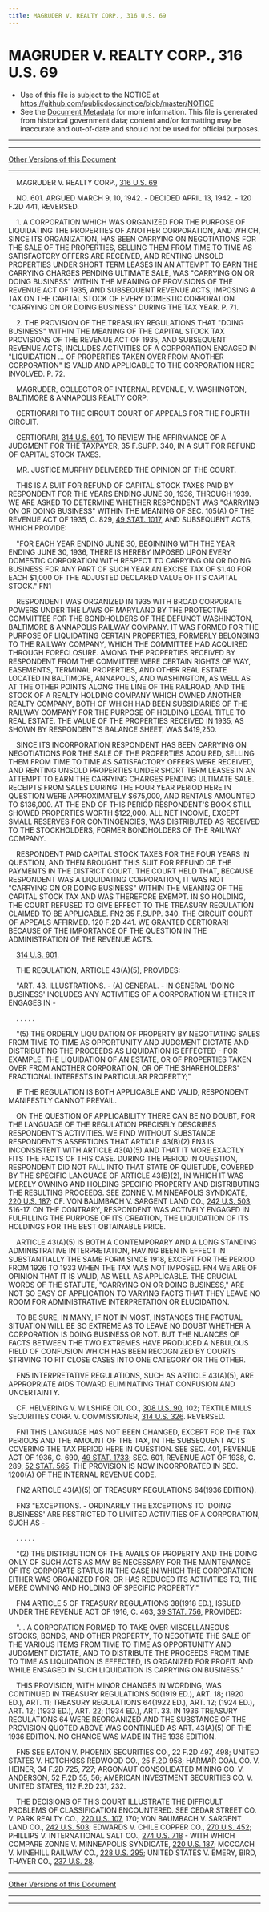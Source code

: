 ```yaml
---
title: MAGRUDER V. REALTY CORP., 316 U.S. 69
---
```


# MAGRUDER V. REALTY CORP., 316 U.S. 69

* Use of this file is subject to the NOTICE at https://github.com/publicdocs/notice/blob/master/NOTICE
* See the [Document Metadata](../../../index.md) for more information.
  This file is generated from historical government data; content and/or formatting may be inaccurate and out-of-date and should not be used for official purposes.

----------
----------

[Other Versions of this Document](https://publicdocs.github.io/go/links?ns=uslm-x&ref=%2Fus%2Fcourts%2Fscotus%2FusReporter%2F316%2F69)

----------

    MAGRUDER V. REALTY CORP., [316 U.S. 69][/us/courts/scotus/usReporter/316/69]

    NO. 601.  ARGUED MARCH 9, 10, 1942.  - DECIDED APRIL 13, 1942.  - 120 F.2D 441, REVERSED.

    1.  A CORPORATION WHICH WAS ORGANIZED FOR THE PURPOSE OF LIQUIDATING THE PROPERTIES OF ANOTHER CORPORATION, AND WHICH, SINCE ITS ORGANIZATION, HAS BEEN CARRYING ON NEGOTIATIONS FOR THE SALE OF THE PROPERTIES, SELLING THEM FROM TIME TO TIME AS SATISFACTORY OFFERS ARE RECEIVED, AND RENTING UNSOLD PROPERTIES UNDER SHORT TERM LEASES IN AN ATTEMPT TO EARN THE CARRYING CHARGES PENDING ULTIMATE SALE, WAS "CARRYING ON OR DOING BUSINESS" WITHIN THE MEANING OF PROVISIONS OF THE REVENUE ACT OF 1935, AND SUBSEQUENT REVENUE ACTS, IMPOSING A TAX ON THE CAPITAL STOCK OF EVERY DOMESTIC CORPORATION "CARRYING ON OR DOING BUSINESS" DURING THE TAX YEAR.  P. 71.

    2.  THE PROVISION OF THE TREASURY REGULATIONS THAT "DOING BUSINESS" WITHIN THE MEANING OF THE CAPITAL STOCK TAX PROVISIONS OF THE REVENUE ACT OF 1935, AND SUBSEQUENT REVENUE ACTS, INCLUDES ACTIVITIES OF A CORPORATION ENGAGED IN "LIQUIDATION  ...  OF PROPERTIES TAKEN OVER FROM ANOTHER CORPORATION" IS VALID AND APPLICABLE TO THE CORPORATION HERE INVOLVED.  P. 72.

    MAGRUDER, COLLECTOR OF INTERNAL REVENUE, V. WASHINGTON, BALTIMORE & ANNAPOLIS REALTY CORP.

    CERTIORARI TO THE CIRCUIT COURT OF APPEALS FOR THE FOURTH CIRCUIT.

    CERTIORARI, [314 U.S. 601][/us/courts/scotus/usReporter/314/601], TO REVIEW THE AFFIRMANCE OF A JUDGMENT FOR THE TAXPAYER, 35 F.SUPP.  340, IN A SUIT FOR REFUND OF CAPITAL STOCK TAXES.

    MR. JUSTICE MURPHY DELIVERED THE OPINION OF THE COURT.

    THIS IS A SUIT FOR REFUND OF CAPITAL STOCK TAXES PAID BY RESPONDENT FOR THE YEARS ENDING JUNE 30, 1936, THROUGH 1939.  WE ARE ASKED TO DETERMINE WHETHER RESPONDENT WAS "CARRYING ON OR DOING BUSINESS" WITHIN THE MEANING OF SEC. 105(A) OF THE REVENUE ACT OF 1935, C. 829, [49 STAT. 1017][/us/stat/49/1017], AND SUBSEQUENT ACTS, WHICH PROVIDE:

    "FOR EACH YEAR ENDING JUNE 30, BEGINNING WITH THE YEAR ENDING JUNE 30, 1936, THERE IS HEREBY IMPOSED UPON EVERY DOMESTIC CORPORATION WITH RESPECT TO CARRYING ON OR DOING BUSINESS FOR ANY PART OF SUCH YEAR AN EXCISE TAX OF $1.40 FOR EACH $1,000 OF THE ADJUSTED DECLARED VALUE OF ITS CAPITAL STOCK."  FN1

    RESPONDENT WAS ORGANIZED IN 1935 WITH BROAD CORPORATE POWERS UNDER THE LAWS OF MARYLAND BY THE PROTECTIVE COMMITTEE FOR THE BONDHOLDERS OF THE DEFUNCT WASHINGTON, BALTIMORE & ANNAPOLIS RAILWAY COMPANY.  IT WAS FORMED FOR THE PURPOSE OF LIQUIDATING CERTAIN PROPERTIES, FORMERLY BELONGING TO THE RAILWAY COMPANY, WHICH THE COMMITTEE HAD ACQUIRED THROUGH FORECLOSURE.  AMONG THE PROPERTIES RECEIVED BY RESPONDENT FROM THE COMMITTEE WERE CERTAIN RIGHTS OF WAY, EASEMENTS, TERMINAL PROPERTIES, AND OTHER REAL ESTATE LOCATED IN BALTIMORE, ANNAPOLIS, AND WASHINGTON, AS WELL AS AT THE OTHER POINTS ALONG THE LINE OF THE RAILROAD, AND THE STOCK OF A REALTY HOLDING COMPANY WHICH OWNED ANOTHER REALTY COMPANY, BOTH OF WHICH HAD BEEN SUBSIDIARIES OF THE RAILWAY COMPANY FOR THE PURPOSE OF HOLDING LEGAL TITLE TO REAL ESTATE.  THE VALUE OF THE PROPERTIES RECEIVED IN 1935, AS SHOWN BY RESPONDENT'S BALANCE SHEET, WAS $419,250.

    SINCE ITS INCORPORATION RESPONDENT HAS BEEN CARRYING ON NEGOTIATIONS FOR THE SALE OF THE PROPERTIES ACQUIRED, SELLING THEM FROM TIME TO TIME AS SATISFACTORY OFFERS WERE RECEIVED, AND RENTING UNSOLD PROPERTIES UNDER SHORT TERM LEASES IN AN ATTEMPT TO EARN THE CARRYING CHARGES PENDING ULTIMATE SALE.  RECEIPTS FROM SALES DURING THE FOUR YEAR PERIOD HERE IN QUESTION WERE APPROXIMATELY $675,000, AND RENTALS AMOUNTED TO $136,000.  AT THE END OF THIS PERIOD RESPONDENT'S BOOK STILL SHOWED PROPERTIES WORTH $122,000.  ALL NET INCOME, EXCEPT SMALL RESERVES FOR CONTINGENCIES, WAS DISTRIBUTED AS RECEIVED TO THE STOCKHOLDERS, FORMER BONDHOLDERS OF THE RAILWAY COMPANY.

    RESPONDENT PAID CAPITAL STOCK TAXES FOR THE FOUR YEARS IN QUESTION, AND THEN BROUGHT THIS SUIT FOR REFUND OF THE PAYMENTS IN THE DISTRICT COURT.  THE COURT HELD THAT, BECAUSE RESPONDENT WAS A LIQUIDATING CORPORATION, IT WAS NOT "CARRYING ON OR DOING BUSINESS" WITHIN THE MEANING OF THE CAPITAL STOCK TAX AND WAS THEREFORE EXEMPT.  IN SO HOLDING, THE COURT REFUSED TO GIVE EFFECT TO THE TREASURY REGULATION CLAIMED TO BE APPLICABLE.  FN2  35 F.SUPP.  340.  THE CIRCUIT COURT OF APPEALS AFFIRMED.  120 F.2D 441.  WE GRANTED CERTIORARI BECAUSE OF THE IMPORTANCE OF THE QUESTION IN THE ADMINISTRATION OF THE REVENUE ACTS.

    [314 U.S. 601][/us/courts/scotus/usReporter/314/601].

    THE REGULATION, ARTICLE 43(A)(5), PROVIDES:

    "ART. 43.  ILLUSTRATIONS.  - (A) GENERAL.  - IN GENERAL 'DOING BUSINESS' INCLUDES ANY ACTIVITIES OF A CORPORATION WHETHER IT ENGAGES IN -

    .         .         .         .     .

    "(5) THE ORDERLY LIQUIDATION OF PROPERTY BY NEGOTIATING SALES FROM TIME TO TIME AS OPPORTUNITY AND JUDGMENT DICTATE AND DISTRIBUTING THE PROCEEDS AS LIQUIDATION IS EFFECTED - FOR EXAMPLE, THE LIQUIDATION OF AN ESTATE, OR OF PROPERTIES TAKEN OVER FROM ANOTHER CORPORATION, OR OF THE SHAREHOLDERS' FRACTIONAL INTERESTS IN PARTICULAR PROPERTY;"

    IF THE REGULATION IS BOTH APPLICABLE AND VALID, RESPONDENT MANIFESTLY CANNOT PREVAIL.

    ON THE QUESTION OF APPLICABILITY THERE CAN BE NO DOUBT, FOR THE LANGUAGE OF THE REGULATION PRECISELY DESCRIBES RESPONDENT'S ACTIVITIES.  WE FIND WITHOUT SUBSTANCE RESPONDENT'S ASSERTIONS THAT ARTICLE 43(B)(2)  FN3  IS INCONSISTENT WITH ARTICLE 43(A)(5) AND THAT IT MORE EXACTLY FITS THE FACTS OF THIS CASE.  DURING THE PERIOD IN QUESTION, RESPONDENT DID NOT FALL INTO THAT STATE OF QUIETUDE, COVERED BY THE SPECIFIC LANGUAGE OF ARTICLE 43(B)(2), IN WHICH IT WAS MERELY OWNING AND HOLDING SPECIFIC PROPERTY AND DISTRIBUTING THE RESULTING PROCEEDS.  SEE ZONNE V. MINNEAPOLIS SYNDICATE, [220 U.S. 187][/us/courts/scotus/usReporter/220/187]; CF. VON BAUMBACH V. SARGENT LAND CO., [242 U.S. 503][/us/courts/scotus/usReporter/242/503], 516-17.  ON THE CONTRARY, RESPONDENT WAS ACTIVELY ENGAGED IN FULFILLING THE PURPOSE OF ITS CREATION, THE LIQUIDATION OF ITS HOLDINGS FOR THE BEST OBTAINABLE PRICE.

    ARTICLE 43(A)(5) IS BOTH A CONTEMPORARY AND A LONG STANDING ADMINISTRATIVE INTERPRETATION, HAVING BEEN IN EFFECT IN SUBSTANTIALLY THE SAME FORM SINCE 1918, EXCEPT FOR THE PERIOD FROM 1926 TO 1933 WHEN THE TAX WAS NOT IMPOSED.  FN4  WE ARE OF OPINION THAT IT IS VALID, AS WELL AS APPLICABLE.  THE CRUCIAL WORDS OF THE STATUTE, "CARRYING ON OR DOING BUSINESS," ARE NOT SO EASY OF APPLICATION TO VARYING FACTS THAT THEY LEAVE NO ROOM FOR ADMINISTRATIVE INTERPRETATION OR ELUCIDATION.

    TO BE SURE, IN MANY, IF NOT IN MOST, INSTANCES THE FACTUAL SITUATION WILL BE SO EXTREME AS TO LEAVE NO DOUBT WHETHER A CORPORATION IS DOING BUSINESS OR NOT.  BUT THE NUANCES OF FACTS BETWEEN THE TWO EXTREMES HAVE PRODUCED A NEBULOUS FIELD OF CONFUSION WHICH HAS BEEN RECOGNIZED BY COURTS STRIVING TO FIT CLOSE CASES INTO ONE CATEGORY OR THE OTHER.

    FN5 INTERPRETATIVE REGULATIONS, SUCH AS ARTICLE 43(A)(5), ARE APPROPRIATE AIDS TOWARD ELIMINATING THAT CONFUSION AND UNCERTAINTY.

    CF. HELVERING V. WILSHIRE OIL CO., [308 U.S. 90][/us/courts/scotus/usReporter/308/90], 102; TEXTILE MILLS SECURITIES CORP. V. COMMISSIONER, [314 U.S. 326][/us/courts/scotus/usReporter/314/326].  REVERSED.

    FN1  THIS LANGUAGE HAS NOT BEEN CHANGED, EXCEPT FOR THE TAX PERIODS AND THE AMOUNT OF THE TAX, IN THE SUBSEQUENT ACTS COVERING THE TAX PERIOD HERE IN QUESTION.  SEE SEC. 401, REVENUE ACT OF 1936, C. 690, [49 STAT. 1733][/us/stat/49/1733]; SEC. 601, REVENUE ACT OF 1938, C. 289, [52 STAT. 565][/us/stat/52/565].  THE PROVISION IS NOW INCORPORATED IN SEC. 1200(A) OF THE INTERNAL REVENUE CODE.

    FN2  ARTICLE 43(A)(5) OF TREASURY REGULATIONS 64(1936 EDITION).

    FN3  "EXCEPTIONS.  - ORDINARILY THE EXCEPTIONS TO 'DOING BUSINESS' ARE RESTRICTED TO LIMITED ACTIVITIES OF A CORPORATION, SUCH AS -

    .         .         .         .    .

    "(2)  THE DISTRIBUTION OF THE AVAILS OF PROPERTY AND THE DOING ONLY OF SUCH ACTS AS MAY BE NECESSARY FOR THE MAINTENANCE OF ITS CORPORATE STATUS IN THE CASE IN WHICH THE CORPORATION EITHER WAS ORGANIZED FOR, OR HAS REDUCED ITS ACTIVITIES TO, THE MERE OWNING AND HOLDING OF SPECIFIC PROPERTY."

    FN4  ARTICLE 5 OF TREASURY REGULATIONS 38(1918 ED.), ISSUED UNDER THE REVENUE ACT OF 1916, C. 463, [39 STAT. 756][/us/stat/39/756], PROVIDED:

    "...  A CORPORATION FORMED TO TAKE OVER MISCELLANEOUS STOCKS, BONDS, AND OTHER PROPERTY, TO NEGOTIATE THE SALE OF THE VARIOUS ITEMS FROM TIME TO TIME AS OPPORTUNITY AND JUDGMENT DICTATE, AND TO DISTRIBUTE THE PROCEEDS FROM TIME TO TIME AS LIQUIDATION IS EFFECTED, IS ORGANIZED FOR PROFIT AND WHILE ENGAGED IN SUCH LIQUIDATION IS CARRYING ON BUSINESS."

    THIS PROVISION, WITH MINOR CHANGES IN WORDING, WAS CONTINUED IN TREASURY REGULATIONS 50(1919 ED.), ART. 18; (1920 ED.), ART. 11; TREASURY REGULATIONS 64(1922 ED.), ART. 12; (1924 ED.), ART. 12; (1933 ED.), ART. 22; (1934 ED.), ART. 33.  IN 1936 TREASURY REGULATIONS 64 WERE REORGANIZED AND THE SUBSTANCE OF THE PROVISION QUOTED ABOVE WAS CONTINUED AS ART. 43(A)(5) OF THE 1936 EDITION.  NO CHANGE WAS MADE IN THE 1938 EDITION.

    FN5  SEE EATON V. PHOENIX SECURITIES CO., 22 F.2D 497, 498; UNITED STATES V. HOTCHKISS REDWOOD CO., 25 F.2D 958; HARMAR COAL CO. V. HEINER, 34 F.2D 725, 727; ARGONAUT CONSOLIDATED MINING CO. V. ANDERSON, 52 F.2D 55, 56; AMERICAN INVESTMENT SECURITIES CO. V. UNITED STATES, 112 F.2D 231, 232.

    THE DECISIONS OF THIS COURT ILLUSTRATE THE DIFFICULT PROBLEMS OF CLASSIFICATION ENCOUNTERED.  SEE CEDAR STREET CO. V. PARK REALTY CO., [220 U.S. 107][/us/courts/scotus/usReporter/220/107], 170; VON BAUMBACH V. SARGENT LAND CO., [242 U.S. 503][/us/courts/scotus/usReporter/242/503]; EDWARDS V. CHILE COPPER CO., [270 U.S. 452][/us/courts/scotus/usReporter/270/452]; PHILLIPS V. INTERNATIONAL SALT CO., [274 U.S. 718][/us/courts/scotus/usReporter/274/718] - WITH WHICH COMPARE ZONNE V. MINNEAPOLIS SYNDICATE, [220 U.S. 187][/us/courts/scotus/usReporter/220/187]; MCCOACH V. MINEHILL RAILWAY CO., [228 U.S. 295][/us/courts/scotus/usReporter/228/295]; UNITED STATES V. EMERY, BIRD, THAYER CO., [237 U.S. 28][/us/courts/scotus/usReporter/237/28].

----------

[Other Versions of this Document](https://publicdocs.github.io/go/links?ns=uslm-x&ref=%2Fus%2Fcourts%2Fscotus%2FusReporter%2F316%2F69)

----------
----------

[/us/courts/scotus/usReporter/316/69]: https://publicdocs.github.io/go/links?ns=uslm-x&ref=%2Fus%2Fcourts%2Fscotus%2FusReporter%2F316%2F69
[/us/courts/scotus/usReporter/314/601]: https://publicdocs.github.io/go/links?ns=uslm-x&ref=%2Fus%2Fcourts%2Fscotus%2FusReporter%2F314%2F601
[/us/stat/49/1017]: https://publicdocs.github.io/go/links?ns=uslm&ref=%2Fus%2Fstat%2F49%2F1017
[/us/courts/scotus/usReporter/314/601]: https://publicdocs.github.io/go/links?ns=uslm-x&ref=%2Fus%2Fcourts%2Fscotus%2FusReporter%2F314%2F601
[/us/courts/scotus/usReporter/220/187]: https://publicdocs.github.io/go/links?ns=uslm-x&ref=%2Fus%2Fcourts%2Fscotus%2FusReporter%2F220%2F187
[/us/courts/scotus/usReporter/242/503]: https://publicdocs.github.io/go/links?ns=uslm-x&ref=%2Fus%2Fcourts%2Fscotus%2FusReporter%2F242%2F503
[/us/courts/scotus/usReporter/308/90]: https://publicdocs.github.io/go/links?ns=uslm-x&ref=%2Fus%2Fcourts%2Fscotus%2FusReporter%2F308%2F90
[/us/courts/scotus/usReporter/314/326]: https://publicdocs.github.io/go/links?ns=uslm-x&ref=%2Fus%2Fcourts%2Fscotus%2FusReporter%2F314%2F326
[/us/stat/49/1733]: https://publicdocs.github.io/go/links?ns=uslm&ref=%2Fus%2Fstat%2F49%2F1733
[/us/stat/52/565]: https://publicdocs.github.io/go/links?ns=uslm&ref=%2Fus%2Fstat%2F52%2F565
[/us/stat/39/756]: https://publicdocs.github.io/go/links?ns=uslm&ref=%2Fus%2Fstat%2F39%2F756
[/us/courts/scotus/usReporter/220/107]: https://publicdocs.github.io/go/links?ns=uslm-x&ref=%2Fus%2Fcourts%2Fscotus%2FusReporter%2F220%2F107
[/us/courts/scotus/usReporter/242/503]: https://publicdocs.github.io/go/links?ns=uslm-x&ref=%2Fus%2Fcourts%2Fscotus%2FusReporter%2F242%2F503
[/us/courts/scotus/usReporter/270/452]: https://publicdocs.github.io/go/links?ns=uslm-x&ref=%2Fus%2Fcourts%2Fscotus%2FusReporter%2F270%2F452
[/us/courts/scotus/usReporter/274/718]: https://publicdocs.github.io/go/links?ns=uslm-x&ref=%2Fus%2Fcourts%2Fscotus%2FusReporter%2F274%2F718
[/us/courts/scotus/usReporter/220/187]: https://publicdocs.github.io/go/links?ns=uslm-x&ref=%2Fus%2Fcourts%2Fscotus%2FusReporter%2F220%2F187
[/us/courts/scotus/usReporter/228/295]: https://publicdocs.github.io/go/links?ns=uslm-x&ref=%2Fus%2Fcourts%2Fscotus%2FusReporter%2F228%2F295
[/us/courts/scotus/usReporter/237/28]: https://publicdocs.github.io/go/links?ns=uslm-x&ref=%2Fus%2Fcourts%2Fscotus%2FusReporter%2F237%2F28


